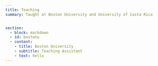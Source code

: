 ```yaml
---
title: Teaching
summary: Taught at Boston University and University of Costa Rica


section: 
  - block: markdown
  - id: bostonu
  - content:
    - title: Boston University
    - subtitle: Teaching Assistant
    - text: hello
---
```

